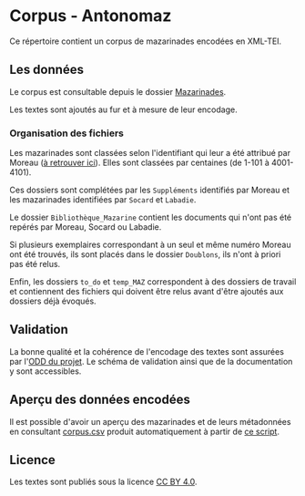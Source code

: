 # Corpus - Antonomaz

Ce répertoire contient un corpus de mazarinades encodées en XML-TEI.

## Les données

Le corpus est consultable depuis le dossier [Mazarinades](https://github.com/Antonomaz/Corpus/tree/main/Mazarinades).


Les textes sont ajoutés au fur et à mesure de leur encodage.

### Organisation des fichiers

Les mazarinades sont classées selon l'identifiant qui leur a été attribué par Moreau ([à retrouver ici](http://antonomaz.huma-num.fr/tools/Biblio_Moreau.html)). Elles sont classées par centaines (de 1-101 à 4001-4101).

Ces dossiers sont complétées par les `Suppléments` identifiés par Moreau et les mazarinades identifiées par `Socard` et `Labadie`.

Le dossier `Bibliothèque_Mazarine` contient les documents qui n'ont pas été repérés par Moreau, Socard ou Labadie.

Si plusieurs exemplaires correspondant à un seul et même numéro Moreau ont été trouvés, ils sont placés dans le dossier `Doublons`, ils n'ont à priori pas été relus.

Enfin, les dossiers `to_do` et `temp_MAZ` correspondent à des dossiers de travail et contiennent des fichiers qui doivent être relus avant d'être ajoutés aux dossiers déjà évoqués.




## Validation

La bonne qualité et la cohérence de l'encodage des textes sont assurées par l'[ODD du projet](https://github.com/Antonomaz/ODD). Le schéma de validation ainsi que de la documentation y sont accessibles.

## Aperçu des données encodées

Il est possible d'avoir un aperçu des mazarinades et de leurs métadonnées en consultant [corpus.csv](https://github.com/Antonomaz/Corpus/tree/main/output/corpus.csv) produit automatiquement à partir de [ce script](https://github.com/Antonomaz/Corpus/tree/main/script/tei_to_csv.py).

## Licence

Les textes sont publiés sous la licence [CC BY 4.0](https://creativecommons.org/licenses/by/4.0/).